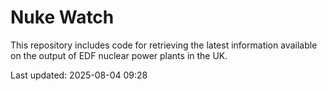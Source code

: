 # Nuke Watch

This repository includes code for retrieving the latest information available on the output of EDF nuclear power plants in the UK.

Last updated: 2025-08-04 09:28